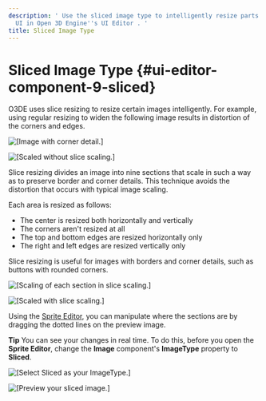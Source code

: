```yaml
---
description: ' Use the sliced image type to intelligently resize parts of your game
  UI in Open 3D Engine''s UI Editor . '
title: Sliced Image Type
---
```

# Sliced Image Type {#ui-editor-component-9-sliced}

O3DE uses slice resizing to resize certain images intelligently\. For example, using regular resizing to widen the following image results in distortion of the corners and edges\.

![\[Image with corner detail.\]](/images/user-guide/game_ui_editor/ui-editor-component-9-sliced-1.png)

![\[Scaled without slice scaling.\]](/images/user-guide/game_ui_editor/ui-editor-component-9-sliced-3.gif)

Slice resizing divides an image into nine sections that scale in such a way as to preserve border and corner details\. This technique avoids the distortion that occurs with typical image scaling\.

Each area is resized as follows:
+ The center is resized both horizontally and vertically
+ The corners aren't resized at all
+ The top and bottom edges are resized horizontally only
+ The right and left edges are resized vertically only

Slice resizing is useful for images with borders and corner details, such as buttons with rounded corners\.

![\[Scaling of each section in slice scaling.\]](/images/user-guide/game_ui_editor/ui-editor-component-9-sliced-2.png)

![\[Scaled with slice scaling.\]](/images/user-guide/game_ui_editor/ui-editor-component-9-sliced-4.gif)

Using the [Sprite Editor](/docs/user-guide/features/interactivity/user-interface/editor/sprite-editor.md), you can manipulate where the sections are by dragging the dotted lines on the preview image\.

**Tip**
You can see your changes in real time\. To do this, before you open the **Sprite Editor**, change the **Image** component's **ImageType** property to **Sliced**\.

![\[Select Sliced as your ImageType.\]](/images/user-guide/game_ui_editor/ui-editor-sprite-editor-3.png)

![\[Preview your sliced image.\]](/images/user-guide/game_ui_editor/ui-editor-sprite-editor-3.gif)